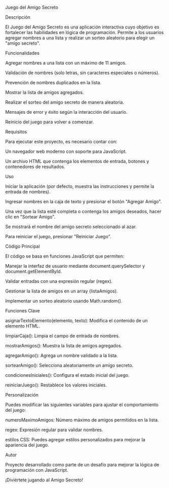 Juego del Amigo Secreto

Descripción

El Juego del Amigo Secreto es una aplicación interactiva cuyo objetivo es fortalecer las habilidades en lógica de programación. Permite a los usuarios agregar nombres a una lista y realizar un sorteo aleatorio para elegir un "amigo secreto".

Funcionalidades

Agregar nombres a una lista con un máximo de 11 amigos.

Validación de nombres (solo letras, sin caracteres especiales o números).

Prevención de nombres duplicados en la lista.

Mostrar la lista de amigos agregados.

Realizar el sorteo del amigo secreto de manera aleatoria.

Mensajes de error y éxito según la interacción del usuario.

Reinicio del juego para volver a comenzar.

Requisitos

Para ejecutar este proyecto, es necesario contar con:

Un navegador web moderno con soporte para JavaScript.

Un archivo HTML que contenga los elementos de entrada, botones y contenedores de resultados.

Uso

Iniciar la aplicación (por defecto, muestra las instrucciones y permite la entrada de nombres).

Ingresar nombres en la caja de texto y presionar el botón "Agregar Amigo".

Una vez que la lista esté completa o contenga los amigos deseados, hacer clic en "Sortear Amigo".

Se mostrará el nombre del amigo secreto seleccionado al azar.

Para reiniciar el juego, presionar "Reiniciar Juego".

Código Principal

El código se basa en funciones JavaScript que permiten:

Manejar la interfaz de usuario mediante document.querySelector y document.getElementById.

Validar entradas con una expresión regular (regex).

Gestionar la lista de amigos en un array (listaAmigos).

Implementar un sorteo aleatorio usando Math.random().

Funciones Clave

asignarTextoElemento(elemento, texto): Modifica el contenido de un elemento HTML.

limpiarCaja(): Limpia el campo de entrada de nombres.

mostrarAmigos(): Muestra la lista de amigos agregados.

agregarAmigo(): Agrega un nombre validado a la lista.

sortearAmigo(): Selecciona aleatoriamente un amigo secreto.

condicionesIniciales(): Configura el estado inicial del juego.

reiniciarJuego(): Restablece los valores iniciales.

Personalización

Puedes modificar las siguientes variables para ajustar el comportamiento del juego:

numeroMaximoAmigos: Número máximo de amigos permitidos en la lista.

regex: Expresión regular para validar nombres.

estilos CSS: Puedes agregar estilos personalizados para mejorar la apariencia del juego.

Autor

Proyecto desarrollado como parte de un desafío para mejorar la lógica de programación con JavaScript.

¡Diviértete jugando al Amigo Secreto!

